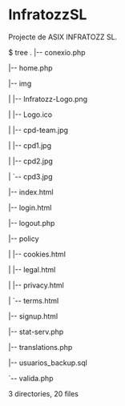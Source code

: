 # InfratozzSL
Projecte de ASIX INFRATOZZ SL.

 $ tree 
.
|-- conexio.php

|-- home.php

|-- img

|   |-- Infratozz-Logo.png

|   |-- Logo.ico

|   |-- cpd-team.jpg

|   |-- cpd1.jpg

|   |-- cpd2.jpg

|   `-- cpd3.jpg

|-- index.html

|-- login.html

|-- logout.php

|-- policy

|   |-- cookies.html

|   |-- legal.html

|   |-- privacy.html

|   `-- terms.html

|-- signup.html

|-- stat-serv.php

|-- translations.php

|-- usuarios_backup.sql

`-- valida.php

3 directories, 20 files
